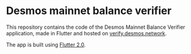 # Desmos mainnet balance verifier

This repository contains the code of the Desmos Mainnet Balance Verifier application, made in Flutter and hosted
on [verify.desmos.network](https://verify.desmos.network).

The app is built using [Flutter 2.0](https://flutter.dev).
